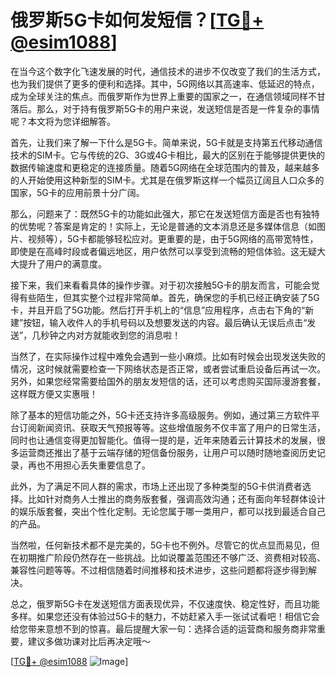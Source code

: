 # 俄罗斯5G卡如何发短信？[[TG💪+ @esim1088](https://t.me/s/esim1088)]

在当今这个数字化飞速发展的时代，通信技术的进步不仅改变了我们的生活方式，也为我们提供了更多的便利和选择。其中，5G网络以其高速率、低延迟的特点，成为全球关注的焦点。而俄罗斯作为世界上重要的国家之一，在通信领域同样不甘落后。那么，对于持有俄罗斯5G卡的用户来说，发送短信是否是一件复杂的事情呢？本文将为您详细解答。

首先，让我们来了解一下什么是5G卡。简单来说，5G卡就是支持第五代移动通信技术的SIM卡。它与传统的2G、3G或4G卡相比，最大的区别在于能够提供更快的数据传输速度和更稳定的连接质量。随着5G网络在全球范围内的普及，越来越多的人开始使用这种新型的SIM卡。尤其是在俄罗斯这样一个幅员辽阔且人口众多的国家，5G卡的应用前景十分广阔。

那么，问题来了：既然5G卡的功能如此强大，那它在发送短信方面是否也有独特的优势呢？答案是肯定的！实际上，无论是普通的文本消息还是多媒体信息（如图片、视频等），5G卡都能够轻松应对。更重要的是，由于5G网络的高带宽特性，即使是在高峰时段或者偏远地区，用户依然可以享受到流畅的短信体验。这无疑大大提升了用户的满意度。

接下来，我们来看看具体的操作步骤。对于初次接触5G卡的朋友而言，可能会觉得有些陌生，但其实整个过程非常简单。首先，确保您的手机已经正确安装了5G卡，并且开启了5G功能。然后打开手机上的“信息”应用程序，点击右下角的“新建”按钮，输入收件人的手机号码以及想要发送的内容。最后确认无误后点击“发送”，几秒钟之内对方就能收到您的消息啦！

当然了，在实际操作过程中难免会遇到一些小麻烦。比如有时候会出现发送失败的情况，这时候就需要检查一下网络状态是否正常，或者尝试重启设备后再试一次。另外，如果您经常需要给国外的朋友发短信的话，还可以考虑购买国际漫游套餐，这样既方便又实惠哦！

除了基本的短信功能之外，5G卡还支持许多高级服务。例如，通过第三方软件平台订阅新闻资讯、获取天气预报等等。这些增值服务不仅丰富了用户的日常生活，同时也让通信变得更加智能化。值得一提的是，近年来随着云计算技术的发展，很多运营商还推出了基于云端存储的短信备份服务，让用户可以随时随地查阅历史记录，再也不用担心丢失重要信息了。

此外，为了满足不同人群的需求，市场上还出现了多种类型的5G卡供消费者选择。比如针对商务人士推出的商务版套餐，强调高效沟通；还有面向年轻群体设计的娱乐版套餐，突出个性化定制。无论您属于哪一类用户，都可以找到最适合自己的产品。

当然啦，任何新技术都不是完美的，5G卡也不例外。尽管它的优点显而易见，但在初期推广阶段仍然存在一些挑战。比如说覆盖范围还不够广泛、资费相对较高、兼容性问题等等。不过相信随着时间推移和技术进步，这些问题都将逐步得到解决。

总之，俄罗斯5G卡在发送短信方面表现优异，不仅速度快、稳定性好，而且功能多样。如果您还没有体验过5G卡的魅力，不妨赶紧入手一张试试看吧！相信它会给您带来意想不到的惊喜。最后提醒大家一句：选择合适的运营商和服务商非常重要，建议多做功课对比后再决定哦～

[[TG💪+ @esim1088](https://t.me/s/esim1088) ![Image](https://i.postimg.cc/4NQfJmqS/Snipaste-2025-05-13-00-14-12.png)]